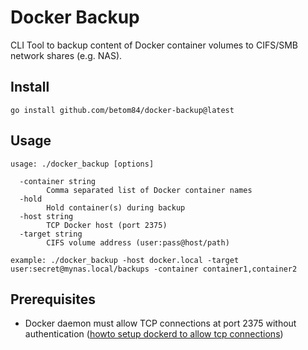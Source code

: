 # Docker Backup

CLI Tool to backup content of Docker container volumes to CIFS/SMB network shares (e.g. NAS).

## Install
```
go install github.com/betom84/docker-backup@latest
```

## Usage
```
usage: ./docker_backup [options]

  -container string
        Comma separated list of Docker container names
  -hold
        Hold container(s) during backup
  -host string
        TCP Docker host (port 2375)
  -target string
        CIFS volume address (user:pass@host/path)

example: ./docker_backup -host docker.local -target user:secret@mynas.local/backups -container container1,container2
```

## Prerequisites

- Docker daemon must allow TCP connections at port 2375 without authentication ([howto setup dockerd to allow tcp connections](https://docs.docker.com/engine/reference/commandline/dockerd/#daemon-socket-option))